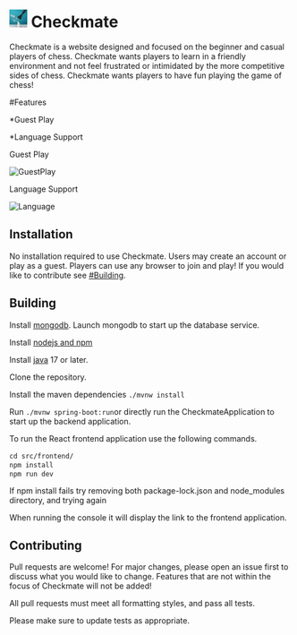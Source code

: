 # ![Checkmate icon](/src/main/resources/static/images/favicon.png) Checkmate 
 
Checkmate is a website designed and focused on the beginner and casual players of chess. Checkmate wants players to learn in a friendly environment and not feel frustrated or intimidated by the more competitive sides of chess. Checkmate wants players to have fun playing the game of chess!

 #Features
 
  *Guest Play
  
  *Language Support


Guest Play

<p align="center"> 
 
![GuestPlay](https://github.com/user-attachments/assets/4cc8461d-0535-476c-8073-f52f72ae87bf)
</p>

Language Support

<p align="center"> 
 
![Language](https://github.com/user-attachments/assets/1e59b5bf-c0c7-45ff-b211-7bc2452065d0)
</p>

## Installation
No installation required to use Checkmate. Users may create an account or play as a guest. Players can use any browser to join and play! 
If you would like to contribute see [#Building](#building).

## Building
Install [mongodb](https://www.mongodb.com/docs/manual/installation/). Launch mongodb to start up the database service.

Install [nodejs and npm](https://docs.npmjs.com/downloading-and-installing-node-js-and-npm)

Install [java](https://www.oracle.com/java/technologies/downloads/) 17 or later.

Clone the repository.

Install the maven dependencies `./mvnw install`

Run `./mvnw spring-boot:run`or directly run the CheckmateApplication to start up the backend application.

To run the React frontend application use the following commands.
```
cd src/frontend/
npm install
npm run dev
```
If npm install fails try removing both package-lock.json and node_modules directory, and trying again

When running the console it will display the link to the frontend application.

## Contributing
Pull requests are welcome! For major changes, please open an issue first to discuss what you would like to change. Features that are not within the focus of Checkmate will not be added!

All pull requests must meet all formatting styles, and pass all tests.

Please make sure to update tests as appropriate.
